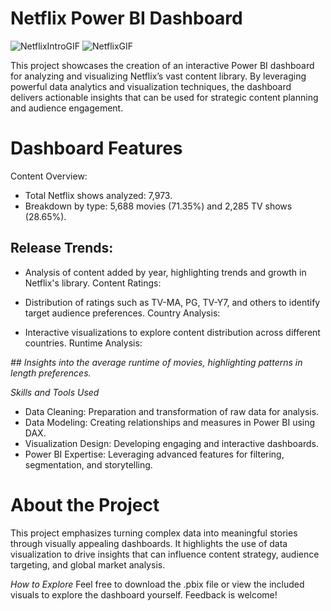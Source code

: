 # Netflix Power BI Dashboard
![NetflixIntroGIF](https://github.com/user-attachments/assets/96b25186-d19f-41c3-9e96-03995a67880e) ![NetflixGIF](https://github.com/user-attachments/assets/a9820d6b-c95c-41bb-aa2d-b15d73c97a31)

This project showcases the creation of an interactive Power BI dashboard for analyzing and visualizing Netflix’s vast content library. By leveraging powerful data analytics and visualization techniques, the dashboard delivers actionable insights that can be used for strategic content planning and audience engagement.

# Dashboard Features

Content Overview:

* Total Netflix shows analyzed: 7,973.
* Breakdown by type: 5,688 movies (71.35%) and 2,285 TV shows (28.65%).

## Release Trends:

* Analysis of content added by year, highlighting trends and growth in Netflix's library.
Content Ratings:

* Distribution of ratings such as TV-MA, PG, TV-Y7, and others to identify target audience preferences.
Country Analysis:

* Interactive visualizations to explore content distribution across different countries.
Runtime Analysis:

*## Insights into the average runtime of movies, highlighting patterns in length preferences.*

*Skills and Tools Used*
* Data Cleaning: Preparation and transformation of raw data for analysis.
* Data Modeling: Creating relationships and measures in Power BI using DAX.
* Visualization Design: Developing engaging and interactive dashboards.
* Power BI Expertise: Leveraging advanced features for filtering, segmentation, and storytelling.

# About the Project
This project emphasizes turning complex data into meaningful stories through visually appealing dashboards. It highlights the use of data visualization to drive insights that can influence content strategy, audience targeting, and global market analysis.

*How to Explore*
Feel free to download the .pbix file or view the included visuals to explore the dashboard yourself. Feedback is welcome!
